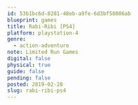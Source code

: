 ```yaml
---
id: 53b1bc6d-8281-48eb-a9fe-6d3bf58006ab
blueprint: games
title: Rabi-Ribi [PS4]
platform: playstation-4
genre:
  - action-adventure
note: Limited Run Games
digital: false
physical: true
guide: false
pending: false
posted: 2019-02-28
slug: rabi-ribi-ps4
---
```

